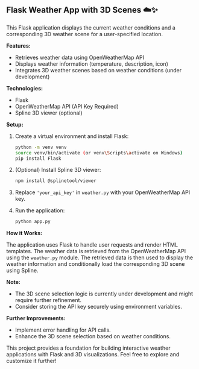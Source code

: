 ## Flask Weather App with 3D Scenes ☁️✨

This Flask application displays the current weather conditions and a corresponding 3D weather scene for a user-specified location.

**Features:**

* Retrieves weather data using OpenWeatherMap API
* Displays weather information (temperature, description, icon)
* Integrates 3D weather scenes based on weather conditions (under development)

**Technologies:**

* Flask
* OpenWeatherMap API (API Key Required)
* Spline 3D viewer (optional)

**Setup:**

1. Create a virtual environment and install Flask:

   ```bash
   python -m venv venv
   source venv/bin/activate (or venv\Scripts\activate on Windows)
   pip install Flask
   ```

2. (Optional) Install Spline 3D viewer:

   ```bash
   npm install @splinetool/viewer
   ```

3. Replace `'your_api_key'` in `weather.py` with your OpenWeatherMap API key.

4. Run the application:

   ```bash
   python app.py
   ```

**How it Works:**

The application uses Flask to handle user requests and render HTML templates. The weather data is retrieved from the OpenWeatherMap API using the `weather.py` module. The retrieved data is then used to display the weather information and conditionally load the corresponding 3D scene using Spline.

**Note:**

* The 3D scene selection logic is currently under development and might require further refinement.
* Consider storing the API key securely using environment variables.

**Further Improvements:**

* Implement error handling for API calls.
* Enhance the 3D scene selection based on weather conditions.

This project provides a foundation for building interactive weather applications with Flask and 3D visualizations. Feel free to explore and customize it further!
